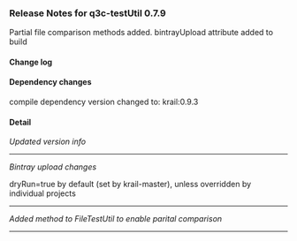 ### Release Notes for q3c-testUtil 0.7.9

Partial file comparison methods added. bintrayUpload attribute added to build 

#### Change log



#### Dependency changes

   compile dependency version changed to: krail:0.9.3

#### Detail

*Updated version info*


---
*Bintray upload changes*

dryRun=true by default (set by krail-master), unless overridden by individual projects


---
*Added method to FileTestUtil to enable parital comparison*


---
